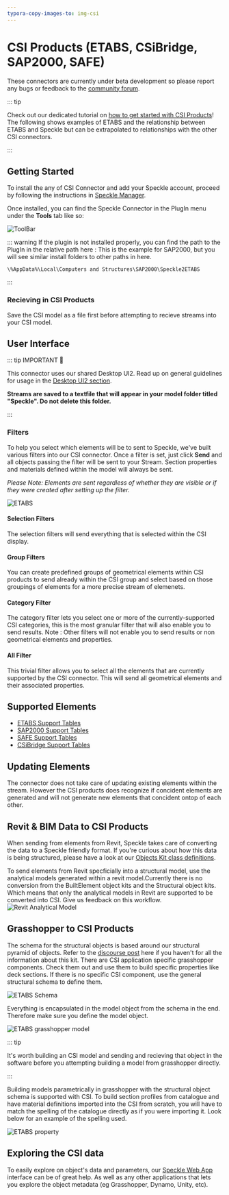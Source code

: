 ```yaml
---
typora-copy-images-to: img-csi
---
```


# CSI Products (ETABS, CSiBridge, SAP2000, SAFE)

These connectors are currently under beta development so please report any bugs or feedback to the [community forum](https://speckle.community/).

::: tip

Check out our dedicated tutorial on [how to get started with CSI Products](https://speckle.systems/tutorials/getting-started-with-speckle-for-csi/)! The following shows examples of ETABS and the relationship between ETABS and Speckle but can be extrapolated to relationships with the other CSI connectors.

:::

## Getting Started

To install the any of CSI Connector and add your Speckle account, proceed by following the instructions in [Speckle Manager](/user/manager).

Once installed, you can find the Speckle Connector in the PlugIn menu under the **Tools** tab like so:

![ToolBar](./img-csi/toolbar.png)

::: warning
If the plugin is not installed properly, you can find the path to the PlugIn in the relative path here : This is the example for SAP2000, but you will see similar install folders to other paths in here.

`\%AppData%\Local\Computers and Structures\SAP2000\Speckle2ETABS`

:::

### Recieving in CSI Products

Save the CSI model as a file first before attempting to recieve streams into your CSI model.

## User Interface

::: tip IMPORTANT 🙌

This connector uses our shared Desktop UI2. Read up on general guidelines for usage in the [Desktop UI2 section](https://speckle.community/t/new-desktopui-in-alpha-testing/1851/2).

**Streams are saved to a textfile that will appear in your model folder titled "Speckle". Do not delete this folder.**

:::

### Filters

To help you select which elements will be to sent to Speckle, we've built various filters into our CSI connector. Once a filter is set, just click **Send** and all objects passing the filter will be sent to your Stream. Section properties and materials defined within the model will always be sent.

_Please Note: Elements are sent regardless of whether they are visible or if they were created after setting up the filter._

![ETABS](./img-csi/etabs-ui.png)

#### Selection Filters

The selection filters will send everything that is selected within the CSI display.

#### Group Filters

You can create predefined groups of geometrical elements within CSI products to send already within the CSI group and select based on those groupings of elements for a more precise stream of elemenets.

#### Category Filter

The category filter lets you select one or more of the currently-supported CSI categories, this is the most granular filter that will also enable you to send results. Note : Other filters will not enable you to send results or non geometrical elements and properties.

#### All Filter

This trivial filter allows you to select all the elements that are currently supported by the CSI connector. This will send all geometrical elements and their associated properties.

## Supported Elements

- [ETABS Support Tables](/user/support-tables.html#etabs)
- [SAP2000 Support Tables](/user/support-tables.html#sap2000)
- [SAFE Support Tables](/user/support-tables.html#safe)
- [CSiBridge Support Tables](/user/support-tables.html#csibridge)

## Updating Elements

The connector does not take care of updating existing elements within the stream. However the CSI products does recognize if concident elements are generated and will not generate new elements that concident ontop of each other.

## Revit & BIM Data to CSI Products

When sending from elements from Revit, Speckle takes care of converting the data to a Speckle friendly format. If you're curious about how this data is being structured, please have a look at our [Objects Kit class definitions](https://github.com/specklesystems/speckle-sharp/tree/master/Objects/Objects/BuiltElements).

To send elements from Revit specficially into a structural model, use the analytical models generated within a revit model.Currently there is no conversion from the BuiltElement object kits and the Structural object kits. Which means that only the analytical models in Revit are supported to be converted into CSI. Give us feedback on this workflow. ![Revit Analytical Model](./img-csi/analytical-model.png)

## Grasshopper to CSI Products

The schema for the structural objects is based around our structural pyramid of objects. Refer to the [discourse post](https://speckle.community/t/introducing-structural-classes-for-speckle/1824/8) here if you haven't for all the information about this kit. There are CSI application specific grasshopper components. Check them out and use them to build specific properties like deck sections. If there is no specific CSI component, use the general structural schema to define them.

![ETABS Schema](./img-csi/structural-tool.png)

Everything is encapsulated in the model object from the schema in the end. Therefore make sure you define the model object.

![ETABS grasshopper model](./img-csi/model.png)

::: tip

It's worth building an CSI model and sending and recieving that object in the software before you attempting building a model from grasshopper directly.

:::

Building models parametrically in grasshopper with the structural object schema is supported with CSI. To build section profiles from catalogue and have material definitions imported into the CSI from scratch, you will have to match the spelling of the catalogue directly as if you were importing it. Look below for an example of the spelling used.

![ETABS property](./img-csi/grasshopper-sections.png)

## Exploring the CSI data

To easily explore on object's data and parameters, our [Speckle Web App](/user/web.html) interface can be of great help. As well as any other applications that lets you explore the object metadata (eg Grasshopper, Dynamo, Unity, etc).
